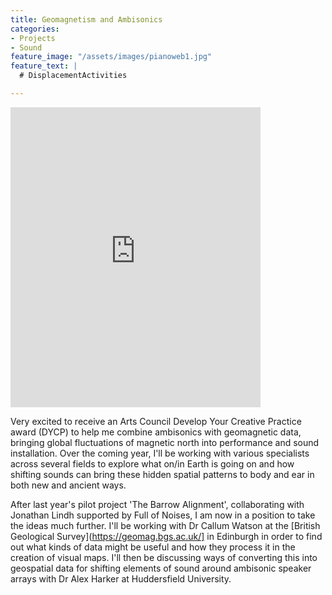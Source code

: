 ```yaml
---
title: Geomagnetism and Ambisonics 
categories:
- Projects
- Sound
feature_image: "/assets/images/pianoweb1.jpg"
feature_text: |
  # DisplacementActivities

---
```


<iframe src="https://www.instagram.com/p/DHdaV6kNUvu/embed" width="400" height="480" frameborder="0" scrolling="no" allowtransparency="true"></iframe>

Very excited to receive an Arts Council Develop Your Creative Practice award (DYCP) to help me combine ambisonics with geomagnetic data, bringing global fluctuations of magnetic north into performance and sound installation. Over the coming year, I'll be working with various specialists across several fields to explore what on/in Earth is going on and how shifting sounds can bring these hidden spatial patterns to body and ear in both new and ancient ways.

After last year's pilot project 'The Barrow Alignment', collaborating with Jonathan Lindh supported by Full of Noises, I am now in a position to take the ideas much further. I'll be working with Dr Callum Watson at the [British Geological Survey](https://geomag.bgs.ac.uk/] in Edinburgh in order to find out what kinds of data might be useful and how they process it in the creation of visual maps. I'll then be discussing ways of converting this into geospatial data for shifting elements of sound around ambisonic speaker arrays with Dr Alex Harker at Huddersfield University.

